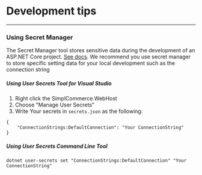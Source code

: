 # Development tips

---

### Using Secret Manager

The Secret Manager tool stores sensitive data during the development of an ASP.NET Core project. [See docs](https://docs.microsoft.com/en-us/aspnet/core/security/app-secrets). We recommend you use secret manager to store specific setting data for your local development such as the connection string

##### Using User Secrets Tool for Visual Studio

1. Right click the SimplCommerce.WebHost 
2. Choose "Manage User Secrets"
3. Write Your secrets in `secrets.json` as the following:
```
{
    "ConnectionStrings:DefaultConnection": "Your ConnectionString"
}
```

##### Using User Secrets Command Line Tool

```
dotnet user-secrets set "ConnectionStrings:DefaultConnection" "Your ConnectionString"
```

